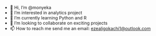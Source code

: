 - 👋 Hi, I’m @monyeka
- 👀 I’m interested in analytics project
- 🌱 I’m currently learning Python and R
- 💞️ I’m looking to collaborate on exciting projects
- 📫 How to reach me send me an email: ezealigokachi1@outlook.com

<!---
monyeka/monyeka is a ✨ special ✨ repository because its `README.md` (this file) appears on your GitHub profile.
You can click the Preview link to take a look at your changes.
--->
